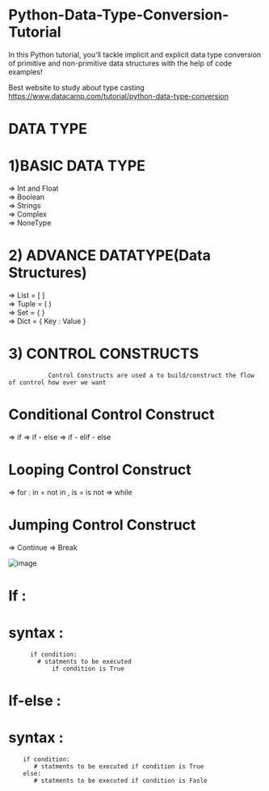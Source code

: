 # Python-Data-Type-Conversion-Tutorial
In this Python tutorial, you'll tackle implicit and explicit data type conversion of primitive and non-primitive data structures with the help of code examples!


Best website to study about type casting
https://www.datacamp.com/tutorial/python-data-type-conversion


# DATA TYPE 

# 1)BASIC DATA TYPE                                                
=> Int and Float                                                                          
=> Boolean                                                                             
=> Strings                                                                                 
=> Complex                                                                    
=> NoneType

# 2) ADVANCE DATATYPE(Data Structures)                    
=> List = [ ]                                                                   
=> Tuple = ( )                                                                            
=> Set = { }                                                                                       
=> Dict = { Key : Value }                                        

# 3) CONTROL CONSTRUCTS
               Control Constructs are used a to build/construct the flow of control how ever we want
# Conditional Control Construct
=> if 
=> if - else
=> if - elif - else

# Looping Control Construct
=> for : in = not in , is = is not
=> while    

# Jumping Control Construct
=> Continue
=> Break


![image](https://github.com/user-attachments/assets/decb009f-7ee2-4a4f-ad78-bad150709c2e)

                                 
 
# If :
# syntax :
          if condition:
            # statments to be executed 
                if condition is True



# If-else :
# syntax :
        if condition:
           # statments to be executed if condition is True
        else:
           # statments to be executed if condition is Fasle



